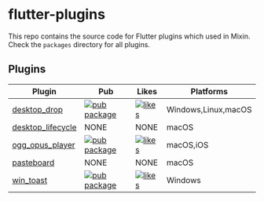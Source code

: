 # flutter-plugins

This repo contains the source code for Flutter plugins which used in Mixin. Check the `packages` directory for all plugins.

## Plugins

| Plugin | Pub | Likes | Platforms |
|--------|-----|-------|-----------|
| [desktop_drop](./packages/desktop_drop/) | [![pub package](https://img.shields.io/pub/v/desktop_drop.svg)](https://pub.dev/packages/desktop_drop) | [![likes](https://badges.bar/desktop_drop/likes)](https://pub.dev/packages/desktop_drop/score) | Windows,Linux,macOS |
| [desktop_lifecycle](./packages/desktop_lifecycle/) | NONE | NONE | macOS |
| [ogg_opus_player](./packages/ogg_opus_player/) | [![pub package](https://img.shields.io/pub/v/ogg_opus_player.svg)](https://pub.dev/packages/ogg_opus_player) | [![likes](https://badges.bar/ogg_opus_player/likes)](https://pub.dev/packages/ogg_opus_player/score) | macOS,iOS |
| [pasteboard](./packages/pasteboard/) | NONE | NONE | macOS |
| [win_toast](./packages/win_toast/) | [![pub package](https://img.shields.io/pub/v/win_toast.svg)](https://pub.dev/packages/win_toast) | [![likes](https://badges.bar/win_toast/likes)](https://pub.dev/packages/win_toast/score) | Windows |
